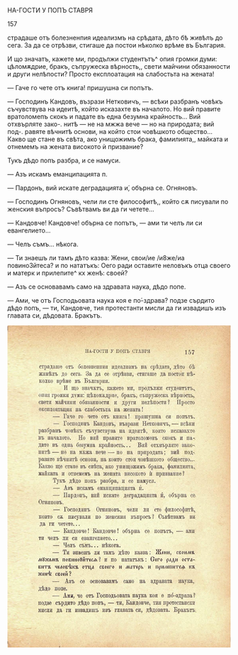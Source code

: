 ﻿НА-ГОСТИ У ПОПЪ СТАВРЯ

157

страдаше отъ болезненпия идеализмъ на срѣдата, дѣто бѣ живѣлъ до сега. За да се отрѣзви, стигаше да постои нѣколко врѣме въ България.

И що значатъ, кажете ми, продължи студентътъ^ опия громки думи: цѣломѫдрие, бракъ, съпружеска вѣрность,, свети майчини обязанности и други нелѣпости? Просто експлоатация на слабостьта на жената!

— Гаче го чете отъ книга! пришушна си попътъ.

— Господинъ Кандовъ, възрази Нетковичъ, — всѣки разбранъ човѣкъ съчувствува на идеитѣ, който исказахте въ началото. Но вий правите вратоломепъ скокъ и падате въ една безумна крайность... Вий отхвърляте зако-. нитѣ — не на мжжа вече — но на природата; вий под-. равяте вѣчнитѣ основи, на който стои човѣшкото общество... Какво ще стане въ свѣта, ако унищожимъ брака, фамилията,, майката и отнемемъ на жената високото ѝ призвание?

Тукъ дѣдо попъ разбра, и се намуси.

— Азъ искамъ еманципацията п.

— Пардонъ, вий искате деградацията и́, обърна се. Огняновъ.

— Господинъ Огняновъ, чели ли сте философитѣ,, който сѫ писували по женския въпросъ? Съвѣтвамъ ви да ги четете...

— Кандовче! Кандовче! обърна се попътъ, — ами ти челъ ли си евангелието...

— Челъ съмъ... нѣкога.

— Ти знаешъ ли тамъ дѣто казва: Жени, свои/ие /и8же/иа повиноЗйтеса? и по нататъкъ: Оего ради оставите неловъкъ отца своего и матерк и прилепите^ кх женѣ: своей?

— Азъ се основавамъ само на здравата наука, дѣдо попе.

— Ами, че отъ Господьовата наука коя е по́-здрава? подзе сърдито дѣдо попъ, — ти, Кандовче, тия протестанти мисли да ги извадишъ изъ главата си, дѣдовата. Бракътъ.

![original](images/178.jpg)

